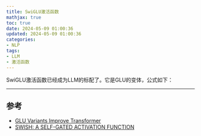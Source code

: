 ```yaml
---
title: SwiGLU激活函数
mathjax: true
toc: true
date: 2024-05-09 01:00:36
updated: 2024-05-09 01:00:36
categories:
- NLP
tags:
- LLM
- 激活函数
---
```

SwiGLU激活函数已经成为LLM的标配了。它是GLU的变体，公式如下：

___

## 参考
- [GLU Variants Improve Transformer](https://arxiv.org/pdf/2002.05202)
- [SWISH: A SELF-GATED ACTIVATION FUNCTION](https://arxiv.org/pdf/1710.05941v1)